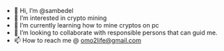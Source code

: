 - 👋 Hi, I’m @sambedel
- 👀 I’m interested in crypto mining
- 🌱 I’m currently learning how to mine cryptos on pc
- 💞️ I’m looking to collaborate with responsible persons that can guid me.
- 📫 How to reach me @ omo2life@gmail.com

<!---
sambedel/sambedel is a ✨ special ✨ repository because its `README.md` (this file) appears on your GitHub profile.
You can click the Preview link to take a look at your changes.
--->
